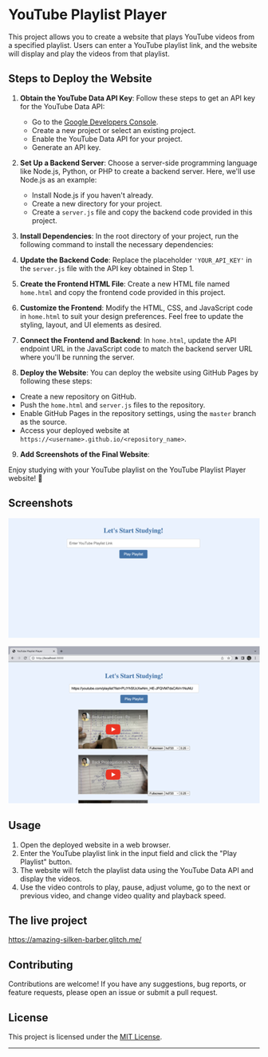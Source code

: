 # YouTube Playlist Player

This project allows you to create a website that plays YouTube videos from a specified playlist. Users can enter a YouTube playlist link, and the website will display and play the videos from that playlist.

## Steps to Deploy the Website

1. **Obtain the YouTube Data API Key**: Follow these steps to get an API key for the YouTube Data API:
   - Go to the [Google Developers Console](https://console.developers.google.com/).
   - Create a new project or select an existing project.
   - Enable the YouTube Data API for your project.
   - Generate an API key.

2. **Set Up a Backend Server**: Choose a server-side programming language like Node.js, Python, or PHP to create a backend server. Here, we'll use Node.js as an example:
   - Install Node.js if you haven't already.
   - Create a new directory for your project.
   - Create a `server.js` file and copy the backend code provided in this project.

3. **Install Dependencies**: In the root directory of your project, run the following command to install the necessary dependencies:

4. **Update the Backend Code**: Replace the placeholder `'YOUR_API_KEY'` in the `server.js` file with the API key obtained in Step 1.

5. **Create the Frontend HTML File**: Create a new HTML file named `home.html` and copy the frontend code provided in this project.

6. **Customize the Frontend**: Modify the HTML, CSS, and JavaScript code in `home.html` to suit your design preferences. Feel free to update the styling, layout, and UI elements as desired.

7. **Connect the Frontend and Backend**: In `home.html`, update the API endpoint URL in the JavaScript code to match the backend server URL where you'll be running the server.

8. **Deploy the Website**: You can deploy the website using GitHub Pages by following these steps:
- Create a new repository on GitHub.
- Push the `home.html` and `server.js` files to the repository.
- Enable GitHub Pages in the repository settings, using the `master` branch as the source.
- Access your deployed website at `https://<username>.github.io/<repository_name>`.

9. **Add Screenshots of the Final Website**:

Enjoy studying with your YouTube playlist on the YouTube Playlist Player website! 🎉
## Screenshots

![Home Page](screenshots/home.png)

![Playlist Page](screenshots/playlist.png)
## Usage

1. Open the deployed website in a web browser.
2. Enter the YouTube playlist link in the input field and click the "Play Playlist" button.
3. The website will fetch the playlist data using the YouTube Data API and display the videos.
4. Use the video controls to play, pause, adjust volume, go to the next or previous video, and change video quality and playback speed.

## The live project

https://amazing-silken-barber.glitch.me/

## Contributing

Contributions are welcome! If you have any suggestions, bug reports, or feature requests, please open an issue or submit a pull request.

## License

This project is licensed under the [MIT License](LICENSE).

---
